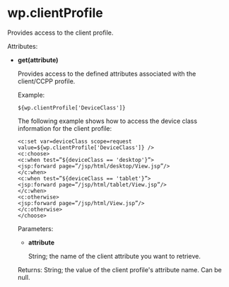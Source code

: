 # wp.clientProfile

Provides access to the client profile.

Attributes:

-   **get\(attribute\)**

    Provides access to the defined attributes associated with the client/CCPP profile.

    Example:

    ```
    ${wp.clientProfile['DeviceClass']}
    ```

    The following example shows how to access the device class information for the client profile:

    ```
    <c:set var=deviceClass scope=request value=${wp.clientProfile['DeviceClass']} />
    <c:choose>
    <c:when test=”${deviceClass == 'desktop'}”>
    <jsp:forward page=”/jsp/html/desktop/View.jsp”/>
    </c:when>
    <c:when test=”${deviceClass == 'tablet'}”>
    <jsp:forward page=”/jsp/html/tablet/View.jsp”/>
    </c:when>
    <c:otherwise>
    <jsp:forward page=”/jsp/html/View.jsp”/>
    </c:otherwise>
    </choose>
    ```

    Parameters:

    -   **attribute**

        String; the name of the client attribute you want to retrieve.

    Returns: String; the value of the client profile's attribute name. Can be null.



